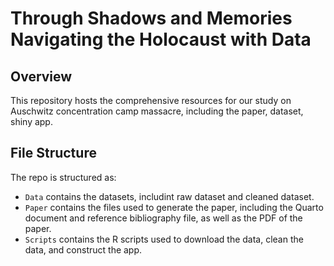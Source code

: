 # Through Shadows and Memories Navigating the Holocaust with Data

## Overview

This repository hosts the comprehensive resources for our study on Auschwitz concentration camp massacre, including the paper, dataset, shiny app.

## File Structure

The repo is structured as:

- `Data` contains the datasets, includint raw dataset and cleaned dataset.
- `Paper` contains the files used to generate the paper, including the Quarto document and reference bibliography file, as well as the PDF of the paper.
- `Scripts` contains the R scripts used to download the data, clean the data, and construct the app.
